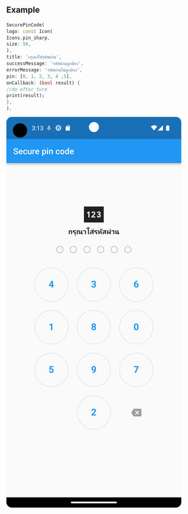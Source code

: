 ## Example

```dart
SecurePinCode(
logo: const Icon(
Icons.pin_sharp,
size: 56,
),
title: 'กรุณาใส่รหัสผ่าน',
successMessage: 'รหัสผ่านถูกต้อง',
errorMessage: 'รหัสผ่านไม่ถูกต้อง',
pin: [0, 1, 2, 3, 4 ,5],
onCallback: (bool result) {
//do after ture
print(result);
},
),
```

![alt text](https://github.com/lekgaetonic/secure_pin_code/blob/master/Screenshot_20230510_151326.png?raw=true)
